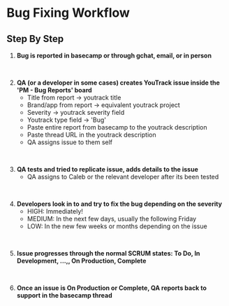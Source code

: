 # Bug Fixing Workflow

## Step By Step

1. **Bug is reported in basecamp or through gchat, email, or in person**
<br>

2. **QA (or a developer in some cases) creates YouTrack issue inside the 'PM - Bug Reports' board**
    - Title from report -> youtrack title
    - Brand/app from report -> equivalent youtrack project
    - Severity -> youtrack severity field
    - Youtrack type field -> 'Bug'
    - Paste entire report from basecamp to the youtrack description
    - Paste thread URL in the youtrack description
    - QA assigns issue to them self
<br>

3. **QA tests and tried to replicate issue, adds details to the issue** 
    - QA assigns to Caleb or the relevant developer after its been tested
<br>

4. **Developers look in to and try to fix the bug depending on the severity**
    - HIGH: Immediately!
    - MEDIUM: In the next few days, usually the following Friday
    - LOW: In the new few weeks or months depending on the issue
<br>

5. **Issue progresses through the normal SCRUM states: To Do, In Development, ...,, On Production, Complete**
<br>

6. **Once an issue is On Production or Complete, QA reports back to support in the basecamp thread**